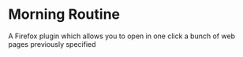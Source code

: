 # Morning Routine

A Firefox plugin which allows you to open in one click a bunch of web pages previously specified
